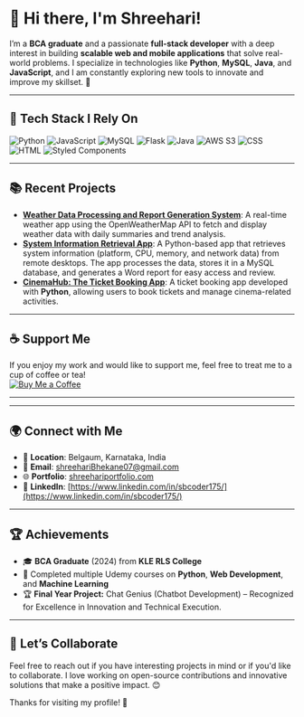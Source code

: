 # 👋 Hi there, I'm Shreehari!

I’m a **BCA graduate** and a passionate **full-stack developer** with a deep interest in building **scalable web and mobile applications** that solve real-world problems. I specialize in technologies like **Python**, **MySQL**, **Java**, and **JavaScript**, and I am constantly exploring new tools to innovate and improve my skillset. 🚀

---

## 🚀 **Tech Stack I Rely On**
<p>
  <img src="https://img.shields.io/badge/Python-3776AB?style=for-the-badge&logo=python&logoColor=white" alt="Python"/>
  <img src="https://img.shields.io/badge/JavaScript-F7DF1E?style=for-the-badge&logo=javascript&logoColor=black" alt="JavaScript"/>
  <img src="https://img.shields.io/badge/MySQL-4479A1?style=for-the-badge&logo=mysql&logoColor=white" alt="MySQL"/>
  <img src="https://img.shields.io/badge/Flask-000000?style=for-the-badge&logo=flask&logoColor=white" alt="Flask"/>
  <img src="https://img.shields.io/badge/Java-007396?style=for-the-badge&logo=java&logoColor=white" alt="Java"/>
  <img src="https://img.shields.io/badge/AWS_S3-569A31?style=for-the-badge&logo=amazon-s3&logoColor=white" alt="AWS S3"/>
  <img src="https://img.shields.io/badge/CSS-1572B6?style=for-the-badge&logo=css3&logoColor=white" alt="CSS"/>
  <img src="https://img.shields.io/badge/HTML-E34F26?style=for-the-badge&logo=html5&logoColor=white" alt="HTML"/>
  <img src="https://img.shields.io/badge/Styled--Components-DB7093?style=for-the-badge&logo=styled-components&logoColor=white" alt="Styled Components"/>
</p>

---

## 📚 **Recent Projects**

- **[Weather Data Processing and Report Generation System](https://github.com/sbcoder1/My_Learning/tree/main/Weather%20Data%20Processing%20and%20Report%20Generation%20System)**: A real-time weather app using the OpenWeatherMap API to fetch and display weather data with daily summaries and trend analysis.
- **[System Information Retrieval App](https://github.com/sbcoder1/My_Learning/tree/main/System%20Information%20Retrieval%20App)**:  A Python-based app that retrieves system information (platform, CPU, memory, and network data) from remote desktops. The app processes the data, stores it in a MySQL database, and generates a Word report for easy access and review.
- **[CinemaHub: The Ticket Booking App](https://github.com/sbcoder1/My_Learning/tree/main/CinemaHub%20The%20Ticket%20Booking%20App)**: A  ticket booking app developed with **Python**, allowing users to book tickets and manage cinema-related activities.

---


## ☕ **Support Me**
If you enjoy my work and would like to support me, feel free to treat me to a cup of coffee or tea!  
[![Buy Me a Coffee](https://img.shields.io/badge/Buy%20Me%20a%20Coffee-FFDD00?style=for-the-badge&logo=buy-me-a-coffee&logoColor=black)](https://www.buymeacoffee.com/shreehari)

---
---

## 🌍 **Connect with Me**
- 📍 **Location**: Belgaum, Karnataka, India
- 📧 **Email**: [shreehariBhekane07@gmail.com](mailto:shreehariBhekane07@gmail.com)
- 🌐 **Portfolio**: [shreehariportfolio.com](https://shreehariportfolio.com) 
- 🔗 **LinkedIn**: [https://www.linkedin.com/in/sbcoder175/](https://www.linkedin.com/in/sbcoder175/)

---

## 🏆 **Achievements**
- 🎓 **BCA Graduate** (2024) from **KLE RLS College**
- 🚀 Completed multiple Udemy courses on **Python**, **Web Development**, and **Machine Learning**
- 🏆 **Final Year Project:** Chat Genius (Chatbot Development) – Recognized for Excellence in Innovation and Technical Execution.

---

## 💬 **Let’s Collaborate**
Feel free to reach out if you have interesting projects in mind or if you'd like to collaborate. I love working on open-source contributions and innovative solutions that make a positive impact. 😊

Thanks for visiting my profile! 🙌


